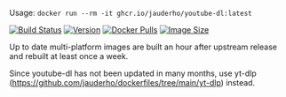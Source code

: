 
Usage: `docker run --rm -it ghcr.io/jauderho/youtube-dl:latest `

[![Build Status](https://github.com/jauderho/dockerfiles/workflows/youtube-dl/badge.svg)](https://github.com/jauderho/dockerfiles/actions?query=workflow%3Ayoutube-dl)
[![Version](https://img.shields.io/docker/v/jauderho/youtube-dl/latest)](https://github.com/ytdl-org/youtube-dl)
[![Docker Pulls](https://img.shields.io/docker/pulls/jauderho/youtube-dl)](https://hub.docker.com/r/jauderho/youtube-dl/)
[![Image Size](https://img.shields.io/docker/image-size/jauderho/youtube-dl/latest)](https://hub.docker.com/r/jauderho/youtube-dl/)

Up to date multi-platform images are built an hour after upstream release and rebuilt at least once a week.

Since youtube-dl has not been updated in many months, use yt-dlp (https://github.com/jauderho/dockerfiles/tree/main/yt-dlp) instead.
